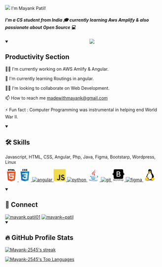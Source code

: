 ![](https://user-images.githubusercontent.com/18350557/176309783-0785949b-9127-417c-8b55-ab5a4333674e.gif) I'm Mayank Patil! 

<h5>I'm a CS student from India 🎓 currently learning Aws Amplify & also passionate about Open Source 💻 </h5>

<img align='right' src="https://media.giphy.com/media/M9gbBd9nbDrOTu1Mqx/giphy.gif" width="230"> 

<details open>
   <summary><h2>Productivity Section</h2></summary>
   👩‍💻 I'm currently working on AWS Amlify & Angular.

   🧠 I'm currently learning Routings in angular.

   👯‍♀️ I'm looking to collaborate on Web Development.

   📫 How to reach me madewithmayank@gmail.com

   ⚡️ Fun fact : Computer Programming was instrumental in helping end World War II.
</details>

<details open>
<summary><h2> 🛠 Skills </h2> </summary>
Javascript, HTML, CSS, Angular, Php, Java, Figma, Bootstarp, Wordpress, Linux
<p align="left"> 
   <a href="https://www.w3.org/html/" target="_blank" rel="noreferrer"> 
    <img src="https://raw.githubusercontent.com/devicons/devicon/master/icons/html5/html5-original-wordmark.svg" alt="html5" width="40" height="40"/> 
  </a> 
  
   <a href="https://www.w3schools.com/css/" target="_blank" rel="noreferrer"> 
    <img src="https://raw.githubusercontent.com/devicons/devicon/master/icons/css3/css3-original-wordmark.svg" alt="css3" width="40" height="40"/> 
  </a> 
  
  <a href="https://angular.io/" target="_blank" rel="noreferrer">
    <img src="https://angular.io/assets/images/logos/angular/angular.svg" alt="angular" width="40" height="40"/>
  </a>
  
  <a href="https://developer.mozilla.org/en-US/docs/Web/JavaScript" target="_blank" rel="noreferrer"> 
    <img src="https://raw.githubusercontent.com/devicons/devicon/master/icons/javascript/javascript-original.svg" alt="javascript" width="40" height="40"/> 
  </a> 
  
   <a href="https://python.org/" target="_blank" rel="noreferrer"> 
    <img src="https://www.python.org/static/img/python-logo-large.c36dccadd999.png?1576869008" alt="python" width="30" height="40"/> 
  </a>
 
  <a href="https://www.java.com" target="_blank" rel="noreferrer"> 
    <img src="https://raw.githubusercontent.com/devicons/devicon/master/icons/java/java-original.svg" alt="java" width="40" height="40"/> 
  </a> 

   <a href="https://git-scm.com/" target="_blank" rel="noreferrer"> 
    <img src="https://www.vectorlogo.zone/logos/git-scm/git-scm-icon.svg" alt="git" width="40" height="40"/> 
  </a>
  
  <a href="https://getbootstrap.com" target="_blank" rel="noreferrer"> 
  <img src="https://raw.githubusercontent.com/devicons/devicon/master/icons/bootstrap/bootstrap-plain-wordmark.svg" alt="bootstrap" width="40" height="40"/> 
  </a> 
  
  <a href="https://www.figma.com/" target="_blank" rel="noreferrer"> 
    <img src="https://www.vectorlogo.zone/logos/figma/figma-icon.svg" alt="figma" width="40" height="40"/> 
  </a> 
  
  <a href="https://www.linux.org/" target="_blank" rel="noreferrer"> 
    <img src="https://raw.githubusercontent.com/devicons/devicon/master/icons/linux/linux-original.svg" alt="linux" width="40" height="40"/> 
  </a> 
</p>
</details>

<!-- <p><img align="left" src="https://github-readme-stats.vercel.app/api/top-langs?username=mayank-2545&show_icons=true&locale=en&layout=compact" alt="mayank-2545" /></p>

<p>&nbsp;<img align="center" src="https://github-readme-stats.vercel.app/api?username=mayank-2545&show_icons=true&locale=en" alt="mayank-2545" /></p>

<p><img align="center" src="https://github-readme-streak-stats.herokuapp.com/?user=mayank-2545&" alt="mayank-2545" /></p> -->

<details open>
<summary><h2> 🔗 Connect </h2></summary>
<!-- [![portfolio](https://img.shields.io/badge/my_portfolio-000?style=for-the-badge&logo=ko-fi&logoColor=white)](https:///) -->
<!-- [![linkedin](https://img.shields.io/badge/linkedin-0A66C2?style=for-the-badge&logo=linkedin&logoColor=white)](https://www.linkedin.com/in/mayank~patil/)
[![twitter](https://img.shields.io/badge/instagram-1DA1F2?style=for-the-badge&logo=instagram&logoColor=white)](https://www.instagram.com/mayank.patil01/) -->
<a href="https://twitter.com/mayank.patil01" target="blank"><img align="center" src="https://raw.githubusercontent.com/rahuldkjain/github-profile-readme-generator/master/src/images/icons/Social/instagram.svg" alt="mayank.patil01" height="30" width="40" /></a>
<a href="https://linkedin.com/in/mayank~patil" target="blank"><img align="center" src="https://raw.githubusercontent.com/rahuldkjain/github-profile-readme-generator/master/src/images/icons/Social/linked-in-alt.svg" alt="mayank~patil" height="30" width="40" /></a>
</details>


<!--   <h2>📊 Github Stats and Activity</h2> -->
<details open>
<summary><h2> 🔥 GitHub Profile Stats </h2> </summary>


<a href="https://github.com/Mayank-2545/github-readme-streak-stats">
      <img title="🔥 Get streak stats for your profile at git.io/streak-stats" alt="Mayank-2545's streak" src="https://streak-stats.demolab.com/?user=Mayank-2545&theme=monokai-metallian&hide_border=true"/>
</a>
  
  <a href="https://github.com/anuraghazra/github-readme-stats"><img alt="Mayank-2545's Top Languages" src="https://github-readme-stats.vercel.app/api/top-langs/?username=Mayank-2545&langs_count=8&layout=compact&theme=react&hide_border=true&bg_color=1F222E&title_color=F85D7F&icon_color=F8D866&hide=Jupyter%20Notebook" height="192px"/></a>
  <br/>
</details>
<!--   <b>Note:</b> Top languages is only a metric of the languages my public code consists of and doesn't reflect experience or skill level.
  

  <a href="https://github.com/ashutosh00710/github-readme-activity-graph"><img alt="Mayank-2545's Activity Graph" src="https://github-readme-activity-graph.cyclic.app/graph/?username=Mayank-2545&bg_color=1F222E&color=F8D866&line=F85D7F&point=FFFFFF&hide_border=true" /></a> -->

<!--   <h3>⚡ Recent GitHub Activity</h3>



1. 🎉 Merged PR [#391](https://github.com/Mayank-2545/github-readme-streak-stats/pull/391) in [Mayank-2545/github-readme-streak-stats](https://github.com/Mayank-2545/github-readme-streak-stats)
2. 💪 Opened PR [#391](https://github.com/Mayank-2545/github-readme-streak-stats/pull/391) in [Mayank-2545/github-readme-streak-stats](https://github.com/Mayank-2545/github-readme-streak-stats)
3. 🎉 Merged PR [#18](https://github.com/Mayank-2545/hogwarts-ghosts/pull/18) in [Mayank-2545/hogwarts-ghosts](https://github.com/Mayank-2545/hogwarts-ghosts)
4. 💪 Opened PR [#18](https://github.com/Mayank-2545/hogwarts-ghosts/pull/18) in [Mayank-2545/hogwarts-ghosts](https://github.com/Mayank-2545/hogwarts-ghosts)
5. 🗣 Commented on [#389](https://github.com/Mayank-2545/github-readme-streak-stats/issues/389) in [Mayank-2545/github-readme-streak-stats](https://github.com/Mayank-2545/github-readme-streak-stats) -->





